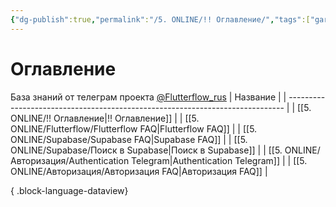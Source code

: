 ```yaml
---
{"dg-publish":true,"permalink":"/5. ONLINE/!! Оглавление/","tags":["gardenEntry"],"created":"2024-10-22T15:14:51.339-03:00","updated":"2024-10-22T16:58:55.396-03:00"}
---
```


# Оглавление
База знаний от телеграм проекта  [@Flutterflow_rus](https://t.me/flutterflow_rus) 
| Название                                                                      |
| ----------------------------------------------------------------------------- |
| [[5. ONLINE/!! Оглавление\|!! Оглавление]]                                 |
| [[5. ONLINE/Flutterflow/Flutterflow FAQ\|Flutterflow FAQ]]                 |
| [[5. ONLINE/Supabase/Supabase FAQ\|Supabase FAQ]]                          |
| [[5. ONLINE/Supabase/Поиск в Supabase\|Поиск в Supabase]]                  |
| [[5. ONLINE/Авторизация/Authentication Telegram\|Authentication Telegram]] |
| [[5. ONLINE/Авторизация/Авторизация FAQ\|Авторизация FAQ]]                 |

{ .block-language-dataview}